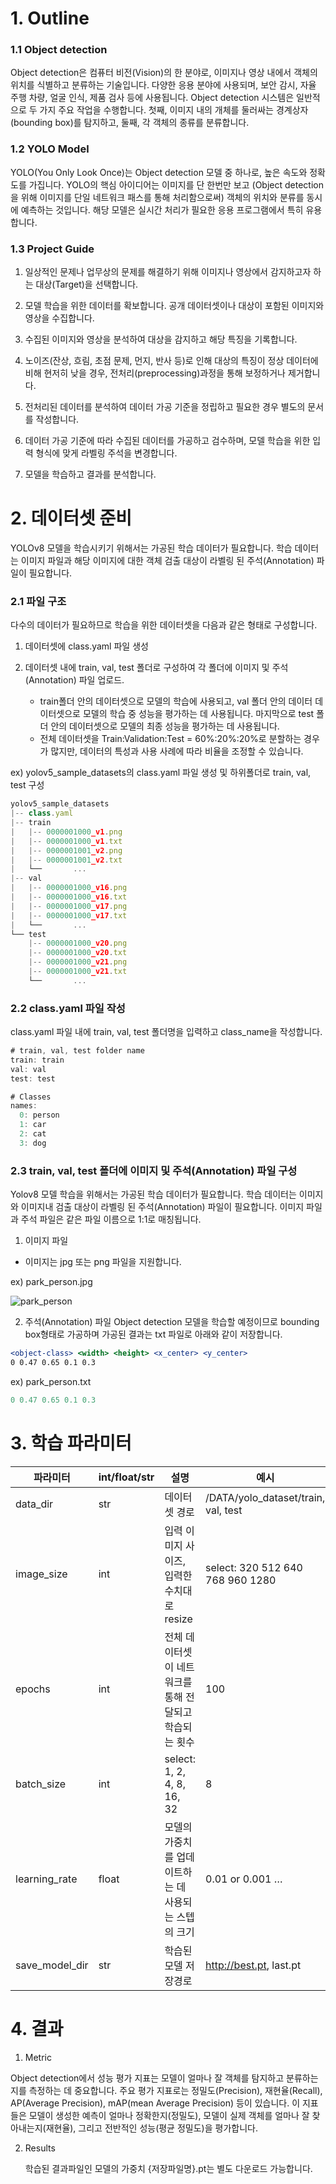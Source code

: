 # 1. Outline

### 1.1 Object detection

Object detection은 컴퓨터 비전(Vision)의 한 분야로, 이미지나 영상 내에서 객체의 위치를 식별하고 분류하는 기술입니다. 
다양한 응용 분야에 사용되며, 보안 감시, 자율 주행 차량, 얼굴 인식, 제품 검사 등에 사용됩니다. 
Object detection 시스템은 일반적으로 두 가지 주요 작업을 수행합니다. 
첫째, 이미지 내의 개체를 둘러싸는 경계상자(bounding box)를 탐지하고, 둘째, 각 객체의 종류를 분류합니다.

### 1.2 YOLO Model

YOLO(You Only Look Once)는 Object detection 모델 중 하나로, 높은 속도와 정확도를 가집니다. YOLO의 핵심 아이디어는 이미지를 단 한번만 보고 (Object detection을 위해 이미지를 단일 네트워크 패스를 통해 처리함으로써) 객체의 위치와 분류를 동시에 예측하는 것입니다. 해당 모델은 실시간 처리가 필요한 응용 프로그램에서 특히 유용합니다.

### 1.3 Project Guide
1. 일상적인 문제나 업무상의 문제를 해결하기 위해 이미지나 영상에서 감지하고자 하는 대상(Target)을 선택합니다.

2. 모델 학습을 위한 데이터를 확보합니다. 공개 데이터셋이나 대상이 포함된 이미지와 영상을 수집합니다.

3. 수집된 이미지와 영상을 분석하여 대상을 감지하고 해당 특징을 기록합니다.

4. 노이즈(잔상, 흐림, 초점 문제, 먼지, 반사 등)로 인해 대상의 특징이 정상 데이터에 비해 현저히 낮을 경우, 전처리(preprocessing)과정을 통해 보정하거나 제거합니다.

5. 전처리된 데이터를 분석하여 데이터 가공 기준을 정립하고 필요한 경우 별도의 문서를 작성합니다.

6. 데이터 가공 기준에 따라 수집된 데이터를 가공하고 검수하며, 모델 학습을 위한 입력 형식에 맞게 라벨링 주석을 변경합니다.

7. 모델을 학습하고 결과를 분석합니다.

# 2. 데이터셋 준비

YOLOv8 모델을 학습시키기 위해서는 가공된 학습 데이터가 필요합니다. 
학습 데이터는 이미지 파일과 해당 이미지에 대한 객체 검출 대상이 라벨링 된 주석(Annotation) 파일이 필요합니다.

### 2.1 파일 구조

다수의 데이터가 필요하므로 학습을 위한 데이터셋을 다음과 같은 형태로 구성합니다.

1. 데이터셋에 class.yaml 파일 생성
2. 데이터셋 내에 train, val, test 폴더로 구성하여 각 폴더에 이미지 및 주석(Annotation) 파일 업로드.

   - train폴더 안의 데이터셋으로 모델의 학습에 사용되고, val 폴더 안의 데이터 데이터셋으로 모델의 학습 중 성능을 평가하는 데 사용됩니다. 마지막으로 test 폴더 안의 데이터셋으로 모델의 최종 성능을 평가하는 데 사용됩니다.
   - 전체 데이터셋을 Train:Validation:Test = 60%:20%:20%로 분할하는 경우가 많지만, 데이터의 특성과 사용 사례에 따라 비율을 조정할 수 있습니다.

ex) yolov5_sample_datasets의 class.yaml 파일 생성 및 하위폴더로 train, val, test 구성
```jsx
yolov5_sample_datasets
|-- class.yaml
|-- train 
|   |-- 0000001000_v1.png
|   |-- 0000001000_v1.txt
|   |-- 0000001001_v2.png
|   |-- 0000001001_v2.txt
|   └──       ...
|-- val
|   |-- 0000001000_v16.png
|   |-- 0000001000_v16.txt
|   |-- 0000001000_v17.png
|   |-- 0000001000_v17.txt 
|   └──       ...
└── test
    |-- 0000001000_v20.png
    |-- 0000001000_v20.txt
    |-- 0000001000_v21.png
    |-- 0000001000_v21.txt
    └──       ...
```
### 2.2 class.yaml 파일 작성
   class.yaml 파일 내에 train, val, test 폴더명을 입력하고 class_name을 작성합니다.
```jsx
# train, val, test folder name
train: train
val: val
test: test

# Classes
names:
  0: person
  1: car
  2: cat
  3: dog
```

### 2.3 train, val, test 폴더에 이미지 및 주석(Annotation) 파일 구성

Yolov8 모델 학습을 위해서는 가공된 학습 데이터가 필요합니다. 학습 데이터는 이미지와 이미지내 검출 대상이 라벨링 된 주석(Annotation) 파일이 필요합니다. 이미지 파일과 주석 파일은 같은 파일 이름으로 1:1로 매칭됩니다.

1. 이미지 파일

- 이미지는 jpg 또는 png 파일을 지원합니다.

ex) park_person.jpg

![park_person](https://raw.githubusercontent.com/xiilab/astrago-hub/master/YOLOv8/images/park_person.png)

2. 주석(Annotation) 파일
Object detection 모델을 학습할 예정이므로 bounding box형태로 가공하며 가공된 결과는 txt 파일로 아래와 같이 저장합니다.

```jsx
<object-class> <width> <height> <x_center> <y_center> 
0 0.47 0.65 0.1 0.3
```

ex) park_person.txt

```jsx
0 0.47 0.65 0.1 0.3
```

# 3. 학습 파라미터

| 파라미터 | int/float/str | 설명 | 예시 |
| --- | --- | --- | --- |
| data_dir | str | 데이터셋 경로  | /DATA/yolo_dataset/train, val, test |
| image_size | int | 입력 이미지 사이즈, 입력한 수치대로 resize | select: 320 512 640 768 960 1280 | 640 |
| epochs | int | 전체 데이터셋이 네트워크를 통해 전달되고 학습되는 횟수 | 100 |
| batch_size | int | select: 1, 2, 4, 8, 16, 32 | 8 |
| learning_rate | float | 모델의 가중치를 업데이트하는 데 사용되는 스텝의 크기 |  0.01 or 0.001 … |
| save_model_dir | str | 학습된 모델 저장경로 | http://best.pt, last.pt |

# 4. 결과

1. Metric

Object detection에서 성능 평가 지표는 모델이 얼마나 잘 객체를 탐지하고 분류하는지를 측정하는 데 중요합니다. 주요 평가 지표로는 정밀도(Precision), 재현율(Recall), AP(Average Precision), mAP(mean Average Precision) 등이 있습니다. 이 지표들은 모델이 생성한 예측이 얼마나 정확한지(정밀도), 모델이 실제 객체를 얼마나 잘 찾아내는지(재현율), 그리고 전반적인 성능(평균 정밀도)을 평가합니다.

2. Results

      학습된 결과파일인 모델의 가중치 {저장파일명}.pt는 별도 다운로드 가능합니다.
